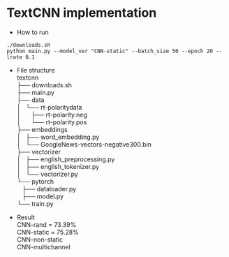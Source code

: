 TextCNN implementation
=============
* How to run   
```
./downloads.sh
python main.py --model_ver "CNN-static" --batch_size 50 --epoch 20 --lrate 0.1
```

* File structure   
textcnn    
├── downloads.sh    
├── main.py    
├── data    
│   └── rt-polaritydata    
│       ├── rt-polarity.neg    
│       └── rt-polarity.pos    
├── embeddings    
│   ├── word_embedding.py    
│   └── GoogleNews-vectors-negative300.bin    
├── vectorizer    
│   ├── english_preprocessing.py    
│   ├── english_tokenizer.py    
│   └── vectorizer.py    
└── pytorch    
    ├── dataloader.py    
    ├── model.py    
	└── train.py    

        
* Result   
CNN-rand = 73.39%    
CNN-static = 75.28%    
CNN-non-static     
CNN-multichannel    